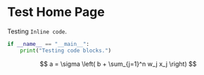 # Test Home Page

Testing `Inline code`.
```python
if __name__ == "__main__":
    print("Testing code blocks.")
```

$$ a = \sigma \left( b + \sum_{j=1}^n w_j x_j \right) $$
